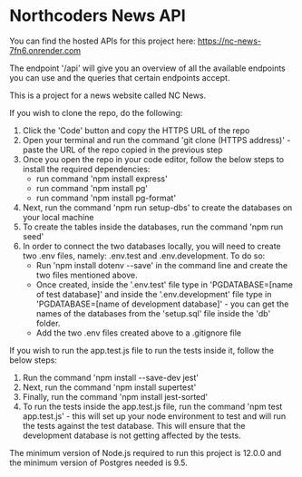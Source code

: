 # Northcoders News API
You can find the hosted APIs for this project here: https://nc-news-7fn6.onrender.com 

The endpoint '/api' will give you an overview of all the available endpoints you can use and the queries that certain endpoints accept. 

This is a project for a news website called NC News. 

If you wish to clone the repo, do the following:
1. Click the 'Code' button and copy the HTTPS URL of the repo
2. Open your terminal and run the command 'git clone (HTTPS address)' - paste the URL of the repo copied in the previous step
3. Once you open the repo in your code editor, follow the below steps to install the required dependencies:
    - run command 'npm install express' 
    - run command 'npm install pg'
    - run command 'npm install pg-format'
4. Next, run the command 'npm run setup-dbs' to create the databases on your local machine
5. To create the tables inside the databases, run the command 'npm run seed'
6. In order to connect the two databases locally, you will need to create two .env files, namely: .env.test and .env.development. To do so:
    - Run 'npm install dotenv --save' in the command line and create the two files mentioned above.
    - Once created, inside the '.env.test' file type in 'PGDATABASE=[name of test database]' and inside the '.env.development' file type in 'PGDATABASE=[name of development database]' - you can get the names of the databases from the 'setup.sql' file inside the 'db' folder.
    - Add the two .env files created above to a .gitignore file

If you wish to run the app.test.js file to run the tests inside it, follow the below steps:
1. Run the command 'npm install --save-dev jest'
2. Next, run the command 'npm install supertest'
3. Finally, run the command 'npm install jest-sorted'
4. To run the tests inside the app.test.js file, run the command 'npm test app.test.js' - this will set up your node environment to test and will run the tests against the test database. This will ensure that the development database is not getting affected by the tests.

The minimum version of Node.js required to run this project is 12.0.0 and the minimum version of Postgres needed is 9.5.